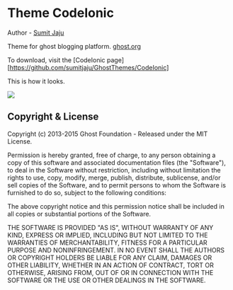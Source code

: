 # Theme CodeIonic

Author - [Sumit Jaju](http://sumitjaju.in) 

Theme for ghost blogging platform. [ghost.org](http://ghost.org)

To download, visit the [CodeIonic page] [https://github.com/sumitjaju/GhostThemes/CodeIonic]

This is how it looks.

![](https://github.com/sumitjaju/GhostThemes/blob/master/CodeIonic/assets/images/codeIonicTP.png)

## Copyright & License

Copyright (c) 2013-2015 Ghost Foundation - Released under the MIT License.

Permission is hereby granted, free of charge, to any person obtaining a copy of this software and associated documentation files (the "Software"), to deal in the Software without restriction, including without limitation the rights to use, copy, modify, merge, publish, distribute, sublicense, and/or sell copies of the Software, and to permit persons to whom the Software is furnished to do so, subject to the following conditions:

The above copyright notice and this permission notice shall be included in all copies or substantial portions of the Software.

THE SOFTWARE IS PROVIDED "AS IS", WITHOUT WARRANTY OF ANY KIND, EXPRESS OR IMPLIED, INCLUDING BUT NOT LIMITED TO THE WARRANTIES OF MERCHANTABILITY, FITNESS FOR A PARTICULAR PURPOSE AND
NONINFRINGEMENT. IN NO EVENT SHALL THE AUTHORS OR COPYRIGHT HOLDERS BE LIABLE FOR ANY CLAIM, DAMAGES OR OTHER LIABILITY, WHETHER IN AN ACTION OF CONTRACT, TORT OR OTHERWISE, ARISING FROM, OUT OF OR IN CONNECTION WITH THE SOFTWARE OR THE USE OR OTHER DEALINGS IN THE SOFTWARE.
